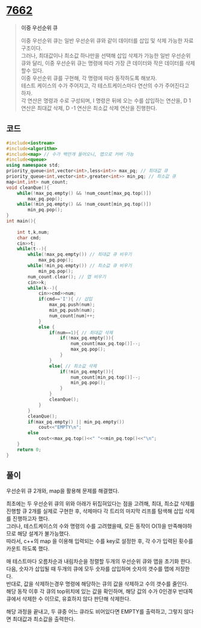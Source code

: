 # [7662](https://www.acmicpc.net/problem/7662)

> __이중 우선순위 큐__
>
> 이중 우선순위 큐는 일반 우선순위 큐와 같이 데이터를 삽입 및 삭제 가능한 자료구조이다.  
> 그러나, 최대값이나 최소값 하나만을 선택해 삽입 삭제가 가능한 일반 우선순위 큐와 달리, 이중 우선순위 큐는 명령에 따라 가장 큰 데이터와 작은 데이터를 삭제할수 있다.  
> 이중 우선순위 큐를 구현해, 각 명령에 따라 동작하도록 해보자.  
> 테스트 케이스의 수가 주어지고, 각 테스트케이스마다 연산의 수가 주어진다고 하자.  
> 각 연산은 명령과 수로 구성되며, I 명령은 뒤에 오는 수를 삽입하는 연산을, D 1 연산은 최대값 삭제, D -1 연산은 최소값 삭제 연산을 진행한다.

## 코드

```c++
#include<iostream>
#include<algorithm>
#include<map> // 수가 백만개 들어오니, 맵으로 커버 가능
#include<queue>
using namespace std;
priority_queue<int,vector<int>,less<int>> max_pq; // 최대값 큐
priority_queue<int,vector<int>,greater<int>> min_pq; // 최소값 큐 
map<int,int> num_count;
void cleanQue(){
    while(!max_pq.empty() && !num_count[max_pq.top()])
        max_pq.pop();
    while(!min_pq.empty() && !num_count[min_pq.top()])
        min_pq.pop();
}
int main(){
    
    int t,k,num;
    char cmd;
    cin>>t;
    while(t--){
        while(!max_pq.empty()) // 최대값 큐 비우기
            max_pq.pop();
        while(!min_pq.empty()) // 최소값 큐 비우기
            min_pq.pop();
        num_count.clear(); // 맵 비우기
        cin>>k;
        while(k--){
            cin>>cmd>>num;
            if(cmd=='I'){ // 삽입
                max_pq.push(num);
                min_pq.push(num);
                num_count[num]++;
            }
            else {
                if(num==1){ // 최대값 삭제
                    if(!max_pq.empty()){
                        num_count[max_pq.top()]--;
                        max_pq.pop();
                    }
                }
                else{ // 최소값 삭제
                    if(!min_pq.empty()){
                        num_count[min_pq.top()]--;
                        min_pq.pop();
                    }
                }
                cleanQue();
            }
        }
        cleanQue();
        if(max_pq.empty() || min_pq.empty())
            cout<<"EMPTY\n";
        else
            cout<<max_pq.top()<<" "<<min_pq.top()<<"\n";
    }
    return 0;
}
```

## 풀이

우선순위 큐 2개와, map을 활용해 문제를 해결했다.

최초에는 두 우선순위 큐의 위와 아래가 뒤집혀있다는 점을 고려해, 최대, 최소값 삭제를 진행할 큐 2개를 실제로 구현한 후, 삭제마다 각 트리의 마지막 리프를 탐색해 삽입 삭제를 진행하고자 했다.  
그러나, 테스트케이스의 수와 명령의 수를 고려했을때, 모든 동작이 O(1)을 만족해야하므로 해당 설계가 불가능했다.  
따라서, c++의 map 을 이용해 입력되는 수를 key로 설정한 후, 각 수가 입력된 횟수를 카운트 하도록 했다.  

매 테스트마다 오름차순과 내림차순을 정렬할 두개의 우선순위 큐와 맵을 초기화 한다.  
다음, 숫자가 삽입될 때 두개의 큐에 모두 숫자를 삽입하며 숫자의 갯수를 맵에 저장한다.  
반대로, 값을 삭제하는경우 명령에 해당하는 큐의 값을 삭제하고 수의 갯수를 줄인다.  
해당 동작 이후 각 큐의 top위치에 있는 값을 확인하며, 해당 값의 수가 0인경우 반대쪽 큐에서 삭제한 수 이므로, 유효하지 않다 판단해 삭제한다.  

해당 과정을 끝내고, 두 큐중 어느 큐라도 비어있다면 EMPTY를 출력하고, 그렇지 않다면 최대값과 최소값을 출력한다.  
